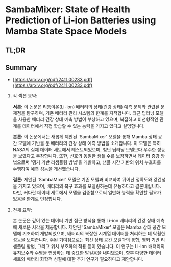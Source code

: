 # SambaMixer: State of Health Prediction of Li-ion Batteries using Mamba State Space Models
## TL;DR
## Summary
- [https://arxiv.org/pdf/2411.00233.pdf](https://arxiv.org/pdf/2411.00233.pdf)

1. 각 섹션 요약:

   **서론:** 이 논문은 리튬이온(Li-ion) 배터리의 상태(건강 상태) 예측 문제와 관련된 문제점을 탐구하며, 기존 배터리 관리 시스템의 한계를 지적합니다. 최근 딥러닝 모델을 사용한 배터리 건강 상태 예측 방법이 부상하고 있으며, 복잡하고 비선형적인 관계를 데이터에서 직접 학습할 수 있는 능력을 가지고 있다고 설명합니다.

   **본론:** 이 논문에서는 새롭게 제안된 'SambaMixer' 모델을 통해 Mamba 상태 공간 모델에 기반을 둔 배터리의 건강 상태 예측 방법을 소개합니다. 이 모델은 특히 NASA의 실제 데이터 세트에서 테스트되었으며, 첨단 딥러닝 모델보다 우수한 성능을 보였다고 주장합니다. 또한, 신호의 동일한 샘플 수를 보장하면서 데이터 증강 방법으로써 '앵커 기반 리샘플링 방법'을 개발하고, 샘플 시간 기반의 위치 부호화를 수행하여 예측 성능을 개선했습니다.

   **결론:** 제안된 'SambaMixer' 모델은 기존 모델과 비교하여 뛰어난 정확도와 강건성을 가지고 있으며, 배터리의 복구 효과를 모델링하는데 유능하다고 결론내립니다. 다만, 커다란 데이터 세트에서 모델을 검증함으로써 일반화 능력을 확인할 필요가 있음을 한계로 인정합니다.

2. 전체 요약:

   본 논문은 깊이 있는 데이터 기반 접근 방식을 통해 Li-ion 배터리의 건강 상태 예측에 새로운 시각을 제공합니다. 제안된 'SambaMixer' 모델은 Mamba 상태 공간 모델에 기초하여 개발되었으며, 배터리의 복잡한 시계열 데이터를 처리하는 데 탁월한 성능을 보여줍니다. 주된 기여점으로는 최신 상태 공간 모델과의 통합, 앵커 기반 리샘플링 방법, 그리고 위치 부호화의 적용 등이 있습니다. 이 연구는 Li-ion 배터리의 유지보수와 수명을 연장하는 데 중요한 발걸음을 내디뎠으며, 향후 다양한 데이터 세트와 배터리 화학적 성질에 대한 추가 연구가 필요하다고 제안합니다.
